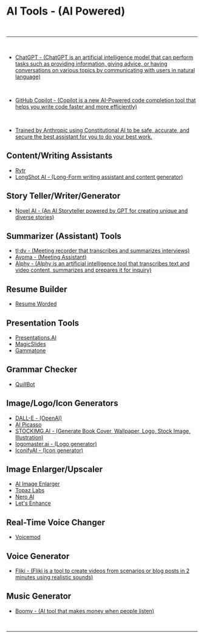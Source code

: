 # AI Tools - (AI Powered)

<br>

---

<br>

- [ChatGPT - (ChatGPT is an artificial intelligence model that can perform tasks such as providing information, giving advice, or having conversations on various topics by communicating with users in natural language)](https://openai.com/blog/chatgpt)

<br>

- [GitHub Copilot - (Copilot is a new AI-Powered code completion tool that helps you write code faster and more efficiently)](https://github.com/features/copilot/)

<br>

- [Trained by Anthropic using Constitutional AI to be safe, accurate, and secure the best assistant for you to do your best work.](https://claude.ai/)

## Content/Writing Assistants

- [Rytr](https://rytr.me/)
- [LongShot AI - (Long-Form writing assistant and content generator)](https://longshot.ai/)

## Story Teller/Writer/Generator

- [Novel AI - (An AI Storyteller powered by GPT for creating unique and diverse stories)](https://novelai.net/)

## Summarizer (Assistant) Tools

- [tl;dv - (Meeting recorder that transcribes and summarizes interviews)](https://tldv.io/)
- [Avoma - (Meeting Assistant)](https://www.avoma.com/)
- [Alphy - (Alphy is an artificial intelligence tool that transcribes text and video content, summarizes and prepares it for inquiry)](https://alphy.app/)

## Resume Builder

- [Resume Worded](https://resumeworded.com/)

## Presentation Tools

- [Presentations.AI](https://www.presentations.ai/)
- [MagicSlides](https://www.magicslides.app/)
- [Gammatone](https://gamma.app/)

## Grammar Checker

- [QuillBot](https://quillbot.com/)

## Image/Logo/Icon Generators

- [DALL-E - (OpenAI)](https://openai.com/dall-e-2)
- [AI Picasso](https://www.aipicasso.app/)
- [STOCKIMG.AI - (Generate Book Cover, Wallpaper, Logo, Stock Image, Illustration)](https://stockimg.ai/)
- [logomaster.ai - (Logo generator)](https://logomaster.ai/)
- [IconifyAI - (Icon generator)](https://iconify.ai/)

## Image Enlarger/Upscaler

- [AI Image Enlarger](https://imglarger.com/)
- [Topaz Labs](https://www.topazlabs.com/)
- [Nero AI](https://ai.nero.com/)
- [Let's Enhance](https://letsenhance.io/)

## Real-Time Voice Changer

- [Voicemod](https://www.voicemod.net/)

## Voice Generator

- [Fliki - (Fliki is a tool to create videos from scenarios or blog posts in 2 minutes using realistic sounds)](https://fliki.ai/)

## Music Generator

- [Boomy - (AI tool that makes money when people listen)](https://boomy.com/)

<br>

---
